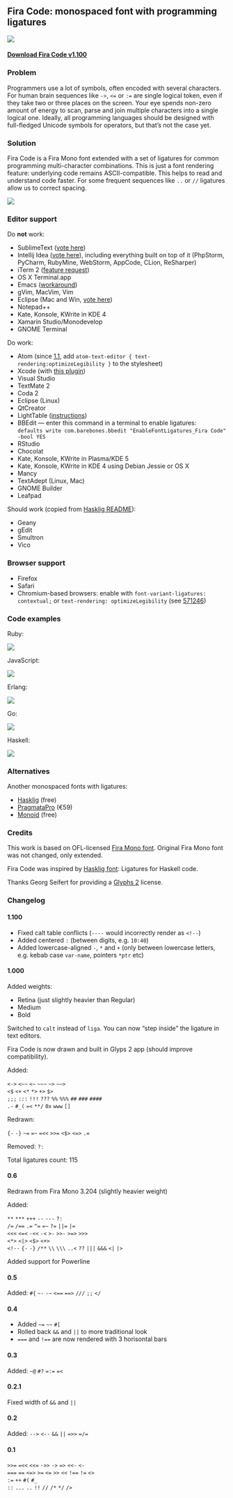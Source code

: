 ## Fira Code: monospaced font with programming ligatures

<img src="https://dl.dropboxusercontent.com/u/561580/imgs/fira_code_logo.svg">

#### [Download Fira Code v1.100](https://github.com/tonsky/FiraCode/releases/download/1.100/FiraCode_1.100.zip)

### Problem

Programmers use a lot of symbols, often encoded with several characters. For human brain sequences like `->`, `<=` or `:=` are single logical token, even if they take two or three places on the screen. Your eye spends non-zero amount of energy to scan, parse and join multiple characters into a single logical one. Ideally, all programming languages should be designed with full-fledged Unicode symbols for operators, but that’s not the case yet.

### Solution

Fira Code is a Fira Mono font extended with a set of ligatures for common programming multi-character combinations. This is just a font rendering feature: underlying code remains ASCII-compatible. This helps to read and understand code faster. For some frequent sequences like `..` or `//` ligatures allow us to correct spacing.

<img src="./showcases/all_ligatures.png" />

### Editor support

Do **not** work:

- SublimeText ([vote here](http://sublimetext.userecho.com/topic/433445-opentype-support-ligatures-curly-quotes-contextual-and-alternate-symbols/))
- Intellij Idea ([vote here](https://youtrack.jetbrains.com/issue/IDEA-127539)), including everything built on top of it (PhpStorm, PyCharm, RubyMine, WebStorm, AppCode, CLion, ReSharper)
- iTerm 2 ([feature request](https://gitlab.com/gnachman/iterm2/issues/3568))
- OS X Terminal.app
- Emacs ([workaround](https://github.com/tonsky/FiraCode/wiki/Setting-up-Emacs))
- gVim, MacVim, Vim
- Eclipse (Mac and Win, [vote here](https://bugs.eclipse.org/bugs/show_bug.cgi?id=398656))
- Notepad++
- Kate, Konsole, KWrite in KDE 4
- Xamarin Studio/Monodevelop
- GNOME Terminal

Do work:

- Atom (since [1.1](http://blog.atom.io/2015/10/29/atom-1-1-is-out.html), add `atom-text-editor { text-rendering:optimizeLegibility }` to the stylesheet)
- Xcode (with [this plugin](https://github.com/robertvojta/LigatureXcodePlugin))
- Visual Studio
- TextMate 2
- Coda 2
- Eclipse (Linux)
- QtCreator
- LightTable ([instructions](https://github.com/LightTable/LightTable/issues/1459#issuecomment-57366504))
- BBEdit — enter this command in a terminal to enable ligatures:  
  `defaults write com.barebones.bbedit "EnableFontLigatures_Fira Code" -bool YES`
- RStudio
- Chocolat
- Kate, Konsole, KWrite in Plasma/KDE 5
- Kate, Konsole, KWrite in KDE 4 using Debian Jessie or OS X
- Mancy
- TextAdept (Linux, Mac)
- GNOME Builder
- Leafpad

Should work (copied from [Hasklig README](https://github.com/i-tu/Hasklig)):

- Geany
- gEdit
- Smultron
- Vico

### Browser support

- Firefox
- Safari
- Chromium-based browsers: enable with  `font-variant-ligatures: contextual;` or `text-rendering: optimizeLegibility` (see [571246](https://code.google.com/p/chromium/issues/detail?q=font-variant-ligatures&id=571246&thanks=571246&ts=1450553433&))
  
### Code examples

Ruby:

<img src="./showcases/ruby.png" />

JavaScript:

<img src="./showcases/javascript.png" />

Erlang:

<img src="./showcases/erlang.png" />

Go:

<img src="./showcases/go.png" />

Haskell:

<img src="./showcases/haskell.png" />

### Alternatives

Another monospaced fonts with ligatures:

- [Hasklig](https://github.com/i-tu/Hasklig) (free)
- [PragmataPro](http://www.fsd.it/fonts/pragmatapro.htm) (€59)
- [Monoid](http://larsenwork.com/monoid/) (free)

### Credits

This work is based on OFL-licensed [Fira Mono font](https://github.com/mozilla/Fira). Original Fira Mono font was not changed, only extended.

Fira Code was inspired by [Hasklig font](https://github.com/i-tu/Hasklig): Ligatures for Haskell code.

Thanks Georg Seifert for providing a [Glyphs 2](https://glyphsapp.com) license.

### Changelog

#### 1.100

- Fixed calt table conflicts (`----` would incorrectly render as `<!--`)
- Added centered `:` (between digits, e.g. `10:40`)
- Added lowercase-aligned `-`, `*` and `+` (only between lowercase letters, e.g. kebab case `var-name`, pointers `*ptr` etc)


#### 1.000

Added weights:

- Retina (just slightly heavier than Regular)
- Medium
- Bold

Switched to `calt` instead of `liga`. You can now “step inside” the ligature in text editors.

Fira Code is now drawn and built in Glyps 2 app (should improve compatibility).

Added:

`<->` `<~~` `<~` `~~~` `~>` `~~>`  
`<$` `<+` `<*` `*>` `+>` `$>`  
`;;;` `:::` `!!!` `???` `%%` `%%%` `##` `###` `####`  
`.-` `#_(` `=<`  `**/` `0x` `www` `[]` 

Redrawn:

`{-` `-}` `~=` `=~` `=<<` `>>=` `<$>` `<=>` `.=`

Removed: `?:`

Total ligatures count: 115


#### 0.6

Redrawn from Fira Mono 3.204 (slightly heavier weight)

Added:

`**` `***` `+++` `--` `---` `?:`  
`/=` `/==` `.=` `^=` `=~` `?=` `||=` `|=`  
`<<<` `<=<` `-<<` `-<` `>-` `>>-` `>=>` `>>>`  
`<*>` `<|>` `<$>` `<+>`  
`<!--` `{-` `-}` `/**`  `\\` `\\\`
`..<` `??` `|||` `&&&` `<|` `|>`  
  
Added support for Powerline


#### 0.5

Added: `#{` `~-` `-~` `<==` `==>` `///` `;;` `</`


#### 0.4

- Added `~=` `~~` `#[`
- Rolled back `&&` and `||` to more traditional look
- `===` and `!==` are now rendered with 3 horisontal bars


#### 0.3

Added: `~@` `#?` `=:=` `=<`


#### 0.2.1

Fixed width of `&&` and `||`


#### 0.2

Added: `-->` `<--` `&&` `||` `=>>` `=/=`


#### 0.1

`>>=` `=<<` `<<=` `->>` `->` `=>` `<<-` `<-`  
`===` `==` `<=>` `>=` `<=` `>>` `<<` `!==` `!=` `<>`  
`:=` `++` `#(` `#_`  
`::` `...` `..` `!!` `//` `/*` `*/` `/>`  
